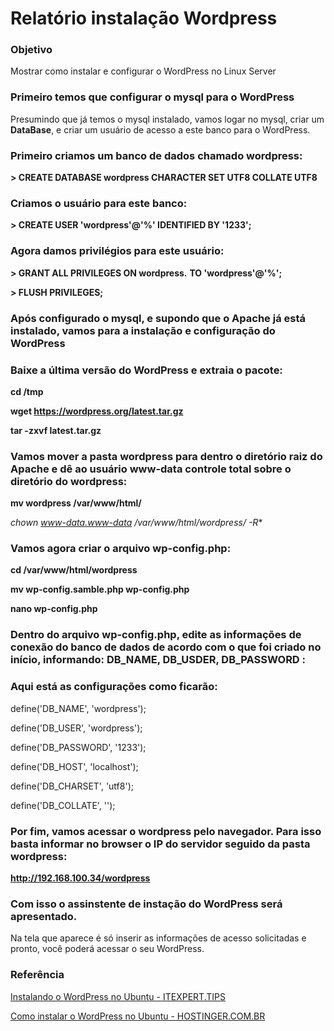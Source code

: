 # Relatório instalação Wordpress


### Objetivo

Mostrar como instalar e configurar o WordPress no Linux Server

### Primeiro temos que configurar o mysql para o WordPress

Presumindo que já temos o mysql instalado, vamos logar no mysql, criar um **DataBase**, e criar um usuário de acesso a este banco para o WordPress.

### Primeiro criamos um banco de dados chamado wordpress:

**> CREATE DATABASE wordpress CHARACTER SET UTF8 COLLATE UTF8**

### Criamos o usuário para este banco: 

**> CREATE USER 'wordpress'@'%' IDENTIFIED BY '1233';**

### Agora damos privilégios para este usuário:

**> GRANT ALL PRIVILEGES ON wordpress.** **TO 'wordpress'@'%';**

**> FLUSH PRIVILEGES;**


### Após configurado o mysql, e supondo que o Apache já está instalado, vamos para a instalação e configuração do WordPress

### Baixe a última versão do WordPress e extraia o pacote:

**cd /tmp**

**wget https://wordpress.org/latest.tar.gz**

**tar -zxvf latest.tar.gz**

### Vamos mover a pasta wordpress para dentro o diretório raiz do Apache e dê ao usuário **www-data** controle total sobre o diretório do wordpress:

**mv wordpress /var/www/html/**

**chown www-data.www-data /var/www/html/wordpress/* -R**

### Vamos agora criar o arquivo wp-config.php:

**cd /var/www/html/wordpress**

**mv wp-config.samble.php wp-config.php**

**nano wp-config.php**

### Dentro do arquivo wp-config.php, edite as informações de conexão do banco de dados de acordo com o que foi criado no início, informando: **DB_NAME, DB_USDER, DB_PASSWORD** :

### Aqui está as configurações como ficarão: 

  define('DB_NAME', 'wordpress');

  define('DB_USER', 'wordpress');

  define('DB_PASSWORD', '1233');

  define('DB_HOST', 'localhost');

  define('DB_CHARSET', 'utf8');

  define('DB_COLLATE', '');

### Por fim, vamos acessar o wordpress pelo navegador. Para isso basta informar no browser o IP do servidor seguido da pasta wordpress: 

  **http://192.168.100.34/wordpress**

### Com isso o assinstente de instação do WordPress será apresentado.

  Na tela que aparece é só inserir as informações de acesso solicitadas e pronto, você poderá acessar o seu WordPress.



### Referência

[Instalando o WordPress no Ubuntu - ITEXPERT.TIPS](https://itexpert.tips/pt-br/wordpress-pt-br/instalando-o-wordpress-no-ubuntu-linux/)

[Como instalar o WordPress no Ubuntu - HOSTINGER.COM.BR](https://www.hostinger.com.br/tutoriais/como-instalar-wordpress-ubuntu/#Instale-e-Configure-Apache-2)










